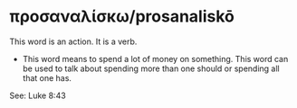 # προσαναλίσκω/prosanaliskō
This word is an action. It is a verb.
* This word means to spend a lot of money on something. This word can be used to talk about spending more than one should or spending all that one has.

See: Luke 8:43
